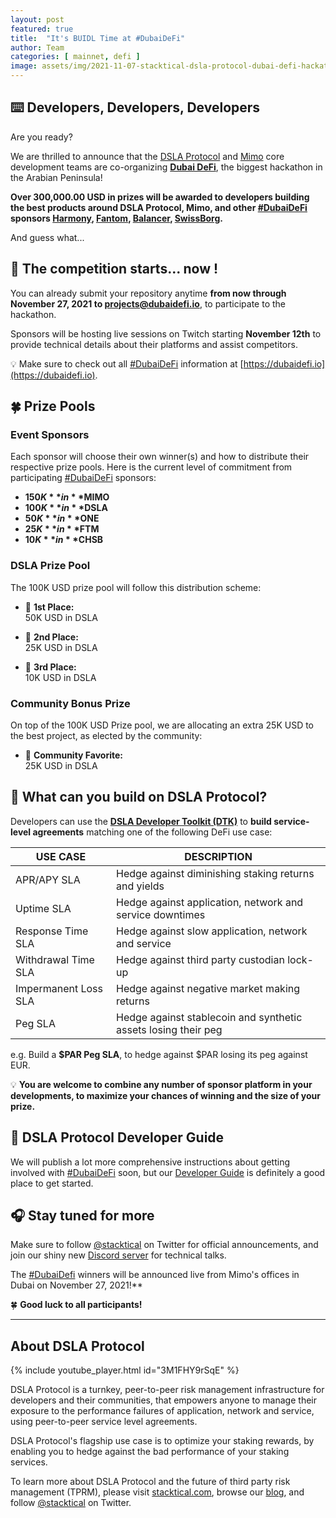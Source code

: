 ```yaml
---
layout: post
featured: true
title:  "It's BUIDL Time at #DubaiDeFi"
author: Team
categories: [ mainnet, defi ]
image: assets/img/2021-11-07-stacktical-dsla-protocol-dubai-defi-hackathon-blockchain-cryptocurrency-fintech-legaltech-insurtech-itsm-slm-sla-defi-nft.jpg
---
```


## ⌨️ Developers, Developers, Developers

Are you ready?

We are thrilled to announce that the [DSLA Protocol](https://stacktical.com) and [Mimo](https://mimo.capital) core development teams are co-organizing [**Dubai DeFi**](https://dubaidefi.io), the biggest hackathon in the Arabian Peninsula!

**Over 300,000.00 USD in prizes will be awarded to developers building the best products around DSLA Protocol, Mimo, and other [#DubaiDeFi](https://twitter.com/search?q=%23DubaiDefi&src=typed_query&f=live) sponsors [Harmony](https://harmony.one), [Fantom](https://fantom.foundation), [Balancer](https://balancer.fi), [SwissBorg](https://swissborg.com).**

And guess what...

## 🏁 The competition starts... now !

You can already submit your repository anytime **from now through November 27, 2021 to projects@dubaidefi.io**, to participate to the hackathon.

Sponsors will be hosting live sessions on Twitch starting **November 12th** to provide technical details about their platforms and assist competitors.

💡 Make sure to check out all [#DubaiDeFi](https://twitter.com/search?q=%23DubaiDefi&src=typed_query&f=live) information at [https://dubaidefi.io](https://dubaidefi.io).

## 🍀 Prize Pools

### Event Sponsors

Each sponsor will choose their own winner(s) and how to distribute their respective prize pools. Here is the current level of commitment from participating [#DubaiDeFi](https://twitter.com/search?q=%23DubaiDefi&src=typed_query&f=live) sponsors:  

* **$150K** in **$MIMO**  
* **$100K** in **$DSLA** 
* **$50K** in **$ONE**  
* **$25K** in **$FTM**  
* **$10K** in **$CHSB**  

### DSLA Prize Pool

The 100K USD prize pool will follow this distribution scheme:

* 🥇 **1st Place:**  
50K USD in DSLA

* 🥈 **2nd Place:**  
25K USD in DSLA

* 🥉 **3rd Place:**  
10K USD in DSLA

### Community Bonus Prize

On top of the 100K USD Prize pool, we are allocating an extra 25K USD to the best project, as elected by the community:

* 💎 **Community Favorite:**  
25K USD in DSLA

## 🔩 What can you build on DSLA Protocol?

Developers can use the **[DSLA Developer Toolkit (DTK)](https://github.com/Stacktical/stacktical-developer-toolkit)** to **build service-level agreements** matching one of the following DeFi use case:

| USE CASE | DESCRIPTION |
| -------------- | ---------------|
| APR/APY SLA | Hedge against diminishing staking returns and yields |
| Uptime SLA | Hedge against application, network and service downtimes |
| Response Time SLA | Hedge against slow application, network and service |
| Withdrawal Time SLA | Hedge against third party custodian lock-up |
| Impermanent Loss SLA | Hedge against negative market making returns |
| Peg SLA | Hedge against stablecoin and synthetic assets losing their peg |

e.g. Build a **$PAR Peg SLA**, to hedge against $PAR losing its peg against EUR.

💡 **You are welcome to combine any number of sponsor platform in your developments, to maximize your chances of winning and the size of your prize.**

## 📔 DSLA Protocol Developer Guide 

We will publish a lot more comprehensive instructions about getting involved with [#DubaiDeFi](https://twitter.com/search?q=%23DubaiDefi&src=typed_query&f=live) soon, but our [Developer Guide](https://readme.stacktical.com/developer-guide/developer-toolkit-1/quick-start) is definitely a good place to get started.

## 🎧 Stay tuned for more 

Make sure to follow [@stacktical](https://twitter.com/Stacktical) on Twitter for official announcements, and join our shiny new [Discord server](https://discord.gg/bknuhcXV) for technical talks.

The [#DubaiDefi](https://twitter.com/search?q=%23DubaiDefi&src=typed_query&f=live) winners will be announced live from Mimo's offices in Dubai on November 27, 2021!**

🍀 **Good luck to all participants!** 

---

## About DSLA Protocol

{% include youtube_player.html id="3M1FHY9rSqE" %}

DSLA Protocol is a turnkey, peer-to-peer risk management infrastructure for developers and their communities, that empowers anyone to manage their exposure to the performance failures of application, network and service, using peer-to-peer service level agreements.

DSLA Protocol's flagship use case is to optimize your staking rewards, by enabling you to hedge against the bad performance of your staking services.

To learn more about DSLA Protocol and the future of third party risk management (TPRM), please visit [stacktical.com](https://stacktical.com), browse our [blog](https://blog.stacktical.com), and follow [@stacktical](https://twitter.com/Stacktical) on Twitter.
